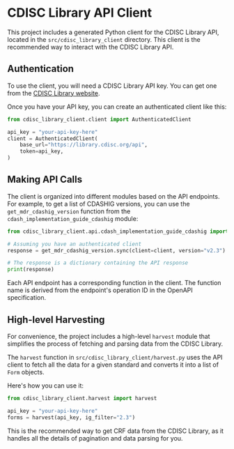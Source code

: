 # CDISC Library API Client

This project includes a generated Python client for the CDISC Library API, located in the `src/cdisc_library_client` directory. This client is the recommended way to interact with the CDISC Library API.

## Authentication

To use the client, you will need a CDISC Library API key. You can get one from the [CDISC Library website](https://library.cdisc.org/).

Once you have your API key, you can create an authenticated client like this:

```python
from cdisc_library_client.client import AuthenticatedClient

api_key = "your-api-key-here"
client = AuthenticatedClient(
    base_url="https://library.cdisc.org/api",
    token=api_key,
)
```

## Making API Calls

The client is organized into different modules based on the API endpoints. For example, to get a list of CDASHIG versions, you can use the `get_mdr_cdashig_version` function from the `cdash_implementation_guide_cdashig` module:

```python
from cdisc_library_client.api.cdash_implementation_guide_cdashig import get_mdr_cdashig_version

# Assuming you have an authenticated client
response = get_mdr_cdashig_version.sync(client=client, version="v2.3")

# The response is a dictionary containing the API response
print(response)
```

Each API endpoint has a corresponding function in the client. The function name is derived from the endpoint's operation ID in the OpenAPI specification.

## High-level Harvesting

For convenience, the project includes a high-level `harvest` module that simplifies the process of fetching and parsing data from the CDISC Library.

The `harvest` function in `src/cdisc_library_client/harvest.py` uses the API client to fetch all the data for a given standard and converts it into a list of `Form` objects.

Here's how you can use it:

```python
from cdisc_library_client.harvest import harvest

api_key = "your-api-key-here"
forms = harvest(api_key, ig_filter="2.3")
```

This is the recommended way to get CRF data from the CDISC Library, as it handles all the details of pagination and data parsing for you.
